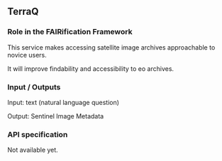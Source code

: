 ## TerraQ

### Role in the FAIRification Framework
This service makes accessing satellite image archives approachable to novice users.

It will improve findability and accessibility to eo archives.

### Input / Outputs

Input: text (natural language question)

Output: Sentinel Image Metadata

### API specification

Not available yet.